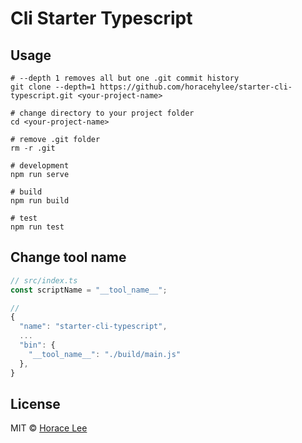 # Cli Starter Typescript

## Usage
```
# --depth 1 removes all but one .git commit history
git clone --depth=1 https://github.com/horacehylee/starter-cli-typescript.git <your-project-name>

# change directory to your project folder
cd <your-project-name>

# remove .git folder
rm -r .git

# development
npm run serve

# build
npm run build

# test
npm run test
```

## Change tool name
```typescript
// src/index.ts
const scriptName = "__tool_name__";
```

```js
// 
{
  "name": "starter-cli-typescript",
  ...
  "bin": {
    "__tool_name__": "./build/main.js"
  },
}
```

## License

MIT © [Horace Lee](https://github.com/horacehylee)